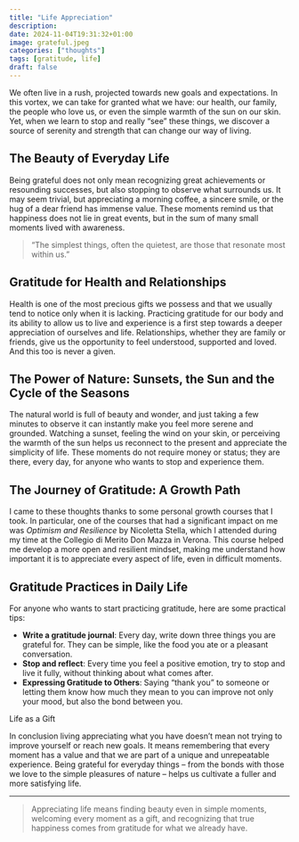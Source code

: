 ```yaml
---
title: "Life Appreciation"
description: 
date: 2024-11-04T19:31:32+01:00
image: grateful.jpeg
categories: ["thoughts"]
tags: [gratitude, life]
draft: false
---
```


We often live in a rush, projected towards new goals and expectations. In this vortex, we can take for granted what we have: our health, our family, the people who love us, or even the simple warmth of the sun on our skin. Yet, when we learn to stop and really “see” these things, we discover a source of serenity and strength that can change our way of living.

## **The Beauty of Everyday Life**

Being grateful does not only mean recognizing great achievements or resounding successes, but also stopping to observe what surrounds us. It may seem trivial, but appreciating a morning coffee, a sincere smile, or the hug of a dear friend has immense value. These moments remind us that happiness does not lie in great events, but in the sum of many small moments lived with awareness.

> “The simplest things, often the quietest, are those that resonate most within us.”

## **Gratitude for Health and Relationships**

Health is one of the most precious gifts we possess and that we usually tend to notice only when it is lacking. Practicing gratitude for our body and its ability to allow us to live and experience is a first step towards a deeper appreciation of ourselves and life. Relationships, whether they are family or friends, give us the opportunity to feel understood, supported and loved. And this too is never a given.

## **The Power of Nature: Sunsets, the Sun and the Cycle of the Seasons**

The natural world is full of beauty and wonder, and just taking a few minutes to observe it can instantly make you feel more serene and grounded. Watching a sunset, feeling the wind on your skin, or perceiving the warmth of the sun helps us reconnect to the present and appreciate the simplicity of life. These moments do not require money or status; they are there, every day, for anyone who wants to stop and experience them.

## **The Journey of Gratitude: A Growth Path**

I came to these thoughts thanks to some personal growth courses that I took. In particular, one of the courses that had a significant impact on me was *Optimism and Resilience* by Nicoletta Stella, which I attended during my time at the Collegio di Merito Don Mazza in Verona. This course helped me develop a more open and resilient mindset, making me understand how important it is to appreciate every aspect of life, even in difficult moments.

## **Gratitude Practices in Daily Life**

For anyone who wants to start practicing gratitude, here are some practical tips:

- **Write a gratitude journal**: Every day, write down three things you are grateful for. They can be simple, like the food you ate or a pleasant conversation.
- **Stop and reflect**: Every time you feel a positive emotion, try to stop and live it fully, without thinking about what comes after.
- **Expressing Gratitude to Others**: Saying “thank you” to someone or letting them know how much they mean to you can improve not only your mood, but also the bond between you.

Life as a Gift

In conclusion living appreciating what you have doesn’t mean not trying to improve yourself or reach new goals. It means remembering that every moment has a value and that we are part of a unique and unrepeatable experience. Being grateful for everyday things – from the bonds with those we love to the simple pleasures of nature – helps us cultivate a fuller and more satisfying life.

---

> Appreciating life means finding beauty even in simple moments, welcoming every moment as a gift, and recognizing that true happiness comes from gratitude for what we already have.